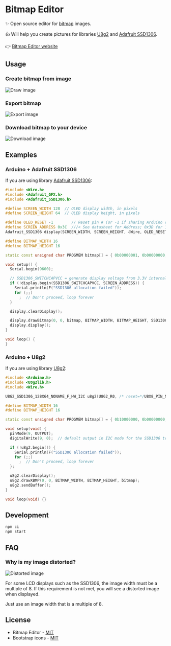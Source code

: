 # Bitmap Editor

✨ Open source editor for [bitmap](https://en.wikipedia.org/wiki/X_BitMap) images.

👍 Will help you create pictures for libraries [U8g2](https://github.com/olikraus/u8g2) and [Adafruit SSD1306](https://github.com/adafruit/Adafruit_SSD1306).

👉 [Bitmap Editor website](https://pkolt.github.io/bitmap_editor/)

## Usage

### Create bitmap from image

![Draw image](./docs/draw_image.jpg)

### Export bitmap

![Export image](./docs/export_image.jpg)

### Download bitmap to your device

![Download image](./docs/download_image.jpg)

## Examples

### Arduino + Adafruit SSD1306

If you are using library [Adafruit SSD1306](https://github.com/adafruit/Adafruit_SSD1306):

```cpp
#include <Wire.h>
#include <Adafruit_GFX.h>
#include <Adafruit_SSD1306.h>

#define SCREEN_WIDTH 128  // OLED display width, in pixels
#define SCREEN_HEIGHT 64  // OLED display height, in pixels

#define OLED_RESET -1        // Reset pin # (or -1 if sharing Arduino reset pin)
#define SCREEN_ADDRESS 0x3C  ///< See datasheet for Address; 0x3D for 128x64, 0x3C for 128x32
Adafruit_SSD1306 display(SCREEN_WIDTH, SCREEN_HEIGHT, &Wire, OLED_RESET);

#define BITMAP_WIDTH 16
#define BITMAP_HEIGHT 16

static const unsigned char PROGMEM bitmap[] = { 0b00000001, 0b00000000, 0b00000011, 0b10000000, 0b00101001, 0b00101000, 0b00010001, 0b00010000, 0b00101001, 0b00101000, 0b00000101, 0b01000000, 0b01000011, 0b10000100, 0b11111111, 0b11111110, 0b01000011, 0b10000100, 0b00000101, 0b01000000, 0b00101001, 0b00101000, 0b00010001, 0b00010000, 0b00101001, 0b00101000, 0b00000011, 0b10000000, 0b00000001, 0b00000000, 0b00000000, 0b00000000 };

void setup() {
  Serial.begin(9600);

  // SSD1306_SWITCHCAPVCC = generate display voltage from 3.3V internally
  if (!display.begin(SSD1306_SWITCHCAPVCC, SCREEN_ADDRESS)) {
    Serial.println(F("SSD1306 allocation failed"));
    for (;;)
      ;  // Don't proceed, loop forever
  }

  display.clearDisplay();

  display.drawBitmap(0, 0, bitmap, BITMAP_WIDTH, BITMAP_HEIGHT, SSD1306_WHITE);
  display.display();
}

void loop() {
}
```

### Arduino + U8g2

If you are using library [U8g2](https://github.com/olikraus/u8g2):

```cpp
#include <Arduino.h>
#include <U8g2lib.h>
#include <Wire.h>

U8G2_SSD1306_128X64_NONAME_F_HW_I2C u8g2(U8G2_R0, /* reset=*/U8X8_PIN_NONE);

#define BITMAP_WIDTH 16
#define BITMAP_HEIGHT 16

static const unsigned char PROGMEM bitmap[] = { 0b10000000, 0b00000000, 0b11000000, 0b00000001, 0b10010100, 0b00010100, 0b10001000, 0b00001000, 0b10010100, 0b00010100, 0b10100000, 0b00000010, 0b11000010, 0b00100001, 0b11111111, 0b01111111, 0b11000010, 0b00100001, 0b10100000, 0b00000010, 0b10010100, 0b00010100, 0b10001000, 0b00001000, 0b10010100, 0b00010100, 0b11000000, 0b00000001, 0b10000000, 0b00000000, 0b00000000, 0b00000000 };

void setup(void) {
  pinMode(9, OUTPUT);
  digitalWrite(9, 0);  // default output in I2C mode for the SSD1306 test shield: set the i2c adr to 0

  if (!u8g2.begin()) {
    Serial.println(F("SSD1306 allocation failed"));
    for (;;)
      ;  // Don't proceed, loop forever
  };

  u8g2.clearDisplay();
  u8g2.drawXBMP(0, 0, BITMAP_WIDTH, BITMAP_HEIGHT, bitmap);
  u8g2.sendBuffer();
}

void loop(void) {}
```

## Development

```bash
npm ci
npm start
```

## FAQ

### Why is my image distorted?

![Distorted image](./docs/distorted_image.jpg)

For some LCD displays such as the SSD1306, the image width must be a multiple of 8. If this requirement is not met, you will see a distorted image when displayed.

Just use an image width that is a multiple of 8.

## License

- Bitmap Editor - [MIT](./LICENSE.md)
- Bootstrap icons - [MIT](https://github.com/twbs/icons/blob/main/LICENSE)
